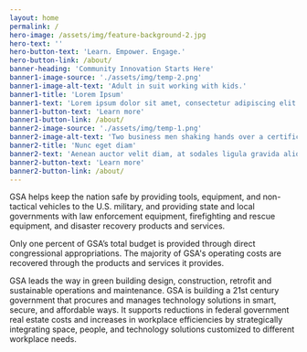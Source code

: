 ```yaml
---
layout: home
permalink: /
hero-image: /assets/img/feature-background-2.jpg
hero-text: ''
hero-button-text: 'Learn. Empower. Engage.'
hero-button-link: /about/
banner-heading: 'Community Innovation Starts Here'
banner1-image-source: './assets/img/temp-2.png'
banner1-image-alt-text: 'Adult in suit working with kids.'
banner1-title: 'Lorem Ipsum'
banner1-text: 'Lorem ipsum dolor sit amet, consectetur adipiscing elit. Proin ut consequat eros. Cras fringilla viverra orci, eu rutrum nunc auctor et. Aenean sit amet varius ante, ac tempus ex.'
banner1-button-text: 'Learn more'
banner1-button-link: /about/
banner2-image-source: './assets/img/temp-1.png'
banner2-image-alt-text: 'Two business men shaking hands over a certificate.'
banner2-title: 'Nunc eget diam'
banner2-text: 'Aenean auctor velit diam, at sodales ligula gravida aliquet. Vestibulum id finibus urna. Nulla vulputate eu magna nec condimentum.'
banner2-button-text: 'Learn more'
banner2-button-link: /about/
---
```

GSA helps keep the nation safe by providing tools, equipment, and non-tactical vehicles to the U.S. military, and providing state and local governments with law enforcement equipment, firefighting and rescue equipment, and disaster recovery products and services.

Only one percent of GSA’s total budget is provided through direct congressional appropriations. The majority of GSA's operating costs are recovered through the products and services it provides.

GSA leads the way in green building design, construction, retrofit and sustainable operations and maintenance. GSA is building a 21st century government that procures and manages technology solutions in smart, secure, and affordable ways. It supports reductions in federal government real estate costs and increases in workplace efficiencies by strategically integrating space, people, and technology solutions customized to different workplace needs.